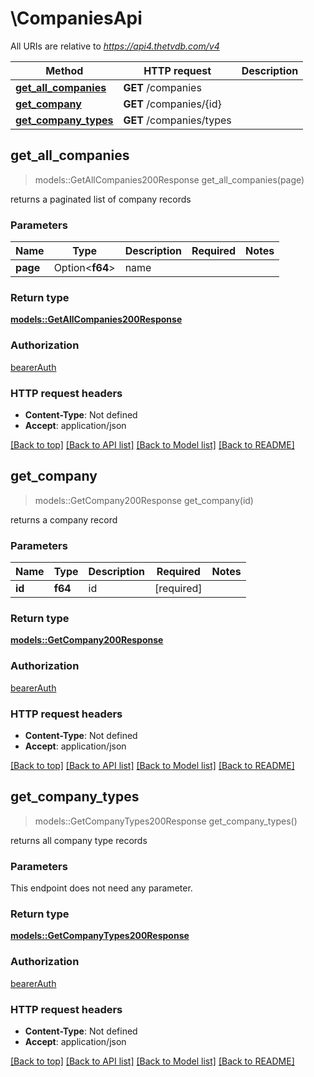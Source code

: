 # \CompaniesApi

All URIs are relative to *https://api4.thetvdb.com/v4*

Method | HTTP request | Description
------------- | ------------- | -------------
[**get_all_companies**](CompaniesApi.md#get_all_companies) | **GET** /companies | 
[**get_company**](CompaniesApi.md#get_company) | **GET** /companies/{id} | 
[**get_company_types**](CompaniesApi.md#get_company_types) | **GET** /companies/types | 



## get_all_companies

> models::GetAllCompanies200Response get_all_companies(page)


returns a paginated list of company records

### Parameters


Name | Type | Description  | Required | Notes
------------- | ------------- | ------------- | ------------- | -------------
**page** | Option<**f64**> | name |  |

### Return type

[**models::GetAllCompanies200Response**](getAllCompanies_200_response.md)

### Authorization

[bearerAuth](../README.md#bearerAuth)

### HTTP request headers

- **Content-Type**: Not defined
- **Accept**: application/json

[[Back to top]](#) [[Back to API list]](../README.md#documentation-for-api-endpoints) [[Back to Model list]](../README.md#documentation-for-models) [[Back to README]](../README.md)


## get_company

> models::GetCompany200Response get_company(id)


returns a company record

### Parameters


Name | Type | Description  | Required | Notes
------------- | ------------- | ------------- | ------------- | -------------
**id** | **f64** | id | [required] |

### Return type

[**models::GetCompany200Response**](getCompany_200_response.md)

### Authorization

[bearerAuth](../README.md#bearerAuth)

### HTTP request headers

- **Content-Type**: Not defined
- **Accept**: application/json

[[Back to top]](#) [[Back to API list]](../README.md#documentation-for-api-endpoints) [[Back to Model list]](../README.md#documentation-for-models) [[Back to README]](../README.md)


## get_company_types

> models::GetCompanyTypes200Response get_company_types()


returns all company type records

### Parameters

This endpoint does not need any parameter.

### Return type

[**models::GetCompanyTypes200Response**](getCompanyTypes_200_response.md)

### Authorization

[bearerAuth](../README.md#bearerAuth)

### HTTP request headers

- **Content-Type**: Not defined
- **Accept**: application/json

[[Back to top]](#) [[Back to API list]](../README.md#documentation-for-api-endpoints) [[Back to Model list]](../README.md#documentation-for-models) [[Back to README]](../README.md)

